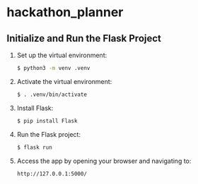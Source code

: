 # hackathon_planner

## Initialize and Run the Flask Project

1. Set up the virtual environment:

    ```bash
    $ python3 -m venv .venv
    ```

2. Activate the virtual environment:

    ```bash
    $ . .venv/bin/activate
    ```

3. Install Flask:

    ```bash
    $ pip install Flask
    ```

4. Run the Flask project:

    ```bash
    $ flask run
    ```

5. Access the app by opening your browser and navigating to:

    ```
    http://127.0.0.1:5000/
    ```
